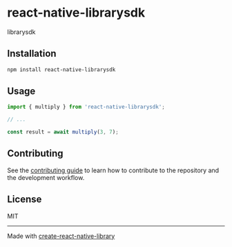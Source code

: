 # react-native-librarysdk

librarysdk

## Installation

```sh
npm install react-native-librarysdk
```

## Usage

```js
import { multiply } from 'react-native-librarysdk';

// ...

const result = await multiply(3, 7);
```

## Contributing

See the [contributing guide](CONTRIBUTING.md) to learn how to contribute to the repository and the development workflow.

## License

MIT

---

Made with [create-react-native-library](https://github.com/callstack/react-native-builder-bob)
